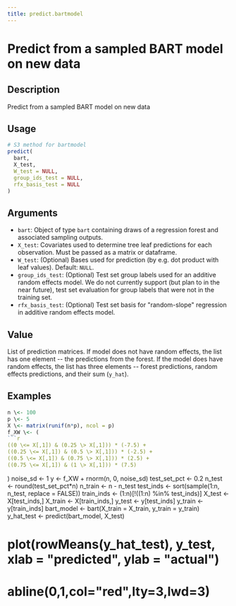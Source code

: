 ```yaml
---
title: predict.bartmodel
---
```


# Predict from a sampled BART model on new data

## Description

Predict from a sampled BART model on new data

## Usage

```r
# S3 method for bartmodel
predict(
  bart,
  X_test,
  W_test = NULL,
  group_ids_test = NULL,
  rfx_basis_test = NULL
)
```

## Arguments

* `bart`: Object of type `bart` containing draws of a regression forest and associated sampling outputs.
* `X_test`: Covariates used to determine tree leaf predictions for each observation. Must be passed as a matrix or dataframe.
* `W_test`: (Optional) Bases used for prediction (by e.g. dot product with leaf values). Default: `NULL`.
* `group_ids_test`: (Optional) Test set group labels used for an additive random effects model.
We do not currently support (but plan to in the near future), test set evaluation for group labels
that were not in the training set.
* `rfx_basis_test`: (Optional) Test set basis for "random-slope" regression in additive random effects model.

## Value

List of prediction matrices. If model does not have random effects, the list has one element -- the predictions from the forest.
If the model does have random effects, the list has three elements -- forest predictions, random effects predictions, and their sum (`y_hat`).

## Examples

```r
n \<- 100
p \<- 5
X \<- matrix(runif(n*p), ncol = p)
f_XW \<- (
```r
((0 \<= X[,1]) & (0.25 \> X[,1])) * (-7.5) + 
((0.25 \<= X[,1]) & (0.5 \> X[,1])) * (-2.5) + 
((0.5 \<= X[,1]) & (0.75 \> X[,1])) * (2.5) + 
((0.75 \<= X[,1]) & (1 \> X[,1])) * (7.5)
```
)
noise_sd \<- 1
y \<- f_XW + rnorm(n, 0, noise_sd)
test_set_pct \<- 0.2
n_test \<- round(test_set_pct*n)
n_train \<- n - n_test
test_inds \<- sort(sample(1:n, n_test, replace = FALSE))
train_inds \<- (1:n)[!((1:n) %in% test_inds)]
X_test \<- X[test_inds,]
X_train \<- X[train_inds,]
y_test \<- y[test_inds]
y_train \<- y[train_inds]
bart_model \<- bart(X_train = X_train, y_train = y_train)
y_hat_test \<- predict(bart_model, X_test)
# plot(rowMeans(y_hat_test), y_test, xlab = "predicted", ylab = "actual")
# abline(0,1,col="red",lty=3,lwd=3)
```

